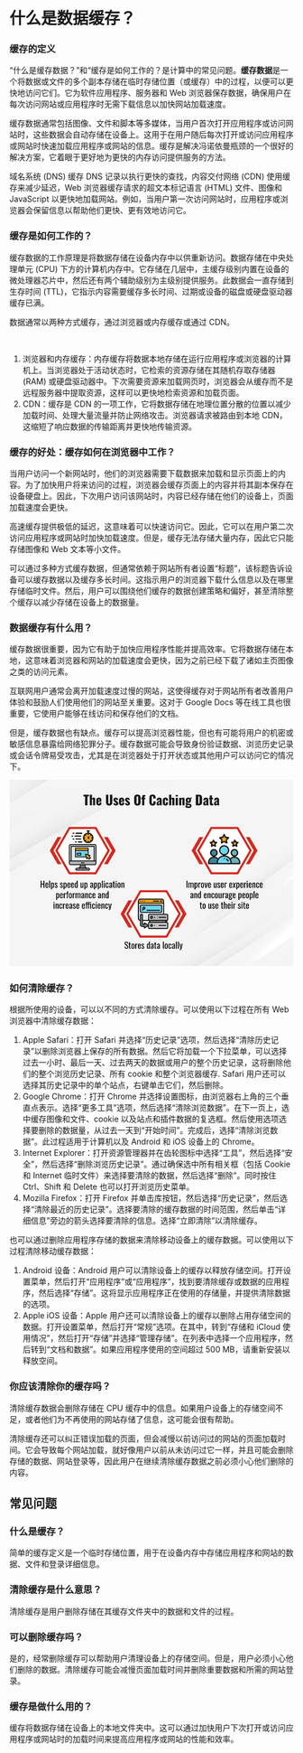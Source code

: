 # 什么是数据缓存？

### 缓存的定义

“什么是缓存数据？”和“缓存是如何工作的？是计算中的常见问题。**缓存数据**是一个将数据或文件的多个副本存储在临时存储位置（或缓存）中的过程，以便可以更快地访问它们。它为软件应用程序、服务器和 Web 浏览器保存数据，确保用户在每次访问网站或应用程序时无需下载信息以加快网站加载速度。

缓存数据通常包括图像、文件和脚本等多媒体，当用户首次打开应用程序或访问网站时，这些数据会自动存储在设备上。这用于在用户随后每次打开或访问应用程序或网站时快速加载应用程序或网站的信息。缓存是解决冯诺依曼瓶颈的一个很好的解决方案，它着眼于更好地为更快的内存访问提供服务的方法。

域名系统 (DNS) 缓存 DNS 记录以执行更快的查找，内容交付网络 (CDN) 使用缓存来减少延迟，Web 浏览器缓存请求的超文本标记语言 (HTML) 文件、图像和 JavaScript 以更快地加载网站。例如，当用户第一次访问网站时，应用程序或浏览器会保留信息以帮助他们更快、更有效地访问它。



### 缓存是如何工作的？

缓存数据的工作原理是将数据存储在设备内存中以供重新访问。数据存储在中央处理单元 (CPU) 下方的计算机内存中。它存储在几层中，主缓存级别内置在设备的微处理器芯片中，然后还有两个辅助级别为主级别提供服务。此数据会一直存储到生存时间 (TTL)，它指示内容需要缓存多长时间、过期或设备的磁盘或硬盘驱动器缓存已满。

数据通常以两种方式缓存，通过浏览器或内存缓存或通过 CDN。

​	

1. 浏览器和内存缓存：内存缓存将数据本地存储在运行应用程序或浏览器的计算机上。当浏览器处于活动状态时，它检索的资源存储在其随机存取存储器 (RAM) 或硬盘驱动器中。下次需要资源来加载网页时，浏览器会从缓存而不是远程服务器中提取资源，这样可以更快地检索资源和加载页面。
2. CDN：缓存是 CDN 的一项工作，它将数据存储在地理位置分散的位置以减少加载时间、处理大量流量并防止网络攻击。浏览器请求被路由到本地 CDN，这缩短了响应数据的传输距离并更快地传输资源。

### 缓存的好处：缓存如何在浏览器中工作？

当用户访问一个新网站时，他们的浏览器需要下载数据来加载和显示页面上的内容。为了加快用户将来访问的过程，浏览器会缓存页面上的内容并将其副本保存在设备硬盘上。因此，下次用户访问该网站时，内容已经存储在他们的设备上，页面加载速度会更快。

高速缓存提供极低的延迟，这意味着可以快速访问它。因此，它可以在用户第二次访问应用程序或网站时加快加载速度。但是，缓存无法存储大量内存，因此它只能存储图像和 Web 文本等小文件。

可以通过多种方式缓存数据，但通常依赖于网站所有者设置“标题”，该标题告诉设备可以缓存数据以及缓存多长时间。这指示用户的浏览器下载什么信息以及在哪里存储临时文件。然后，用户可以围绕他们缓存的数据创建策略和偏好，甚至清除整个缓存以减少存储在设备上的数据量。

### 数据缓存有什么用？

缓存数据很重要，因为它有助于加快应用程序性能并提高效率。它将数据存储在本地，这意味着浏览器和网站的加载速度会更快，因为之前已经下载了诸如主页图像之类的访问元素。

互联网用户通常会离开加载速度过慢的网站，这使得缓存对于网站所有者改善用户体验和鼓励人们使用他们的网站至关重要。这对于 Google Docs 等在线工具也很重要，它使用户能够在线访问和保存他们的文档。

但是，缓存数据也有缺点。缓存可以提高浏览器性能，但也有可能将用户的机密或敏感信息暴露给网络犯罪分子。缓存数据可能会导致身份验证数据、浏览历史记录或会话令牌易受攻击，尤其是在浏览器处于打开状态或其他用户可以访问它的情况下。

![](https://github.com/DamionDang/D_Notes/blob/42b0a3e938b322cd4f36f601ce564ca09976ef92/cache/%E7%BC%93%E5%AD%98%E5%8F%8A%E7%BC%93%E5%AD%98%E7%9A%84%E5%B7%A5%E4%BD%9C%E5%8E%9F%E7%90%86/image/image01.jpg)

### 如何清除缓存？

根据所使用的设备，可以以不同的方式清除缓存。可以使用以下过程在所有 Web 浏览器中清除缓存数据：

1. Apple Safari：打开 Safari 并选择“历史记录”选项，然后选择“清除历史记录”以删除浏览器上保存的所有数据。然后它将加载一个下拉菜单，可以选择过去一小时、最后一天、过去两天的数据或用户的整个历史记录，这将删除他们的整个浏览历史记录、所有 cookie 和整个浏览器缓存. Safari 用户还可以选择其历史记录中的单个站点，右键单击它们，然后删除。
2. Google Chrome：打开 Chrome 并选择设置图标，由浏览器右上角的三个垂直点表示。选择“更多工具”选项，然后选择“清除浏览数据”。在下一页上，选中缓存图像和文件、cookie 以及站点和插件数据的复选框。然后使用选项选择要删除的数据量，从过去一天到“开始时间”。完成后，选择“清除浏览数据”。此过程适用于计算机以及 Android 和 iOS 设备上的 Chrome。
3. Internet Explorer：打开资源管理器并在齿轮图标中选择“工具”，然后选择“安全”，然后选择“删除浏览历史记录”。通过确保选中所有相关框（包括 Cookie 和 Internet 临时文件）来选择要清除的数据，然后选择“删除”。同时按住 Ctrl、Shift 和 Delete 也可以打开浏览历史菜单。
4. Mozilla Firefox：打开 Firefox 并单击库按钮，然后选择“历史记录”，然后选择“清除最近的历史记录”。选择要清除的缓存数据的时间范围，然后单击“详细信息”旁边的箭头选择要清除的信息。选择“立即清除”以清除缓存。 

也可以通过删除应用程序存储的数据来清除移动设备上的缓存数据。可以使用以下过程清除移动缓存数据：

1. Android 设备：Android 用户可以清除设备上的缓存以释放存储空间。打开设置菜单，然后打开“应用程序”或“应用程序”，找到要清除缓存或数据的应用程序，然后选择“存储”。这将显示应用程序正在使用的存储量，并提供清除数据的选项。
2. Apple iOS 设备：Apple 用户还可以清除设备上的缓存以删除占用存储空间的数据。打开设置菜单，然后打开“常规”选项。在其中，转到“存储和 iCloud 使用情况”，然后打开“存储”并选择“管理存储”。在列表中选择一个应用程序，然后转到“文档和数据”。如果应用程序使用的空间超过 500 MB，请重新安装以释放空间。

### 你应该清除你的缓存吗？

清除缓存数据会删除存储在 CPU 缓存中的信息。如果用户设备上的存储空间不足，或者他们为不再使用的网站存储了信息，这可能会很有帮助。 

清除缓存还可以纠正错误加载的页面，但会减慢以前访问过的网站的页面加载时间。它会导致每个网站加载，就好像用户以前从未访问过它一样，并且可能会删除存储的数据、网站登录等，因此用户在继续清除缓存数据之前必须小心他们删除的内容。

## 常见问题

### 什么是缓存？

简单的缓存定义是一个临时存储位置，用于在设备内存中存储应用程序和网站的数据、文件和登录详细信息。

### 清除缓存是什么意思？

清除缓存是用户删除存储在其缓存文件夹中的数据和文件的过程。 

### 可以删除缓存吗？

是的，经常删除缓存可以帮助用户清理设备上的存储空间。但是，用户必须小心他们删除的数据。清除缓存可能会减慢页面加载时间并删除重要数据和所需的网站登录。

### 缓存是做什么用的？

缓存将数据存储在设备上的本地文件夹中。这可以通过加快用户下次打开或访问应用程序或网站时的加载时间来提高应用程序或网站的性能和效率。
